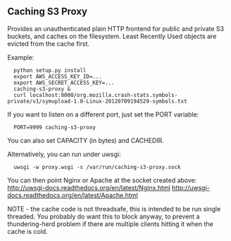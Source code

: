 Caching S3 Proxy 
----

Provides an unauthenticated plain HTTP frontend 
for public and private S3 buckets, and caches on the filesystem.
Least Recently Used objects are evicted from the cache first.

Example:
```
  python setup.py install
  export AWS_ACCESS_KEY_ID=...
  export AWS_SECRET_ACCESS_KEY=...
  caching-s3-proxy &
  curl localhost:8000/org.mozilla.crash-stats.symbols-private/v1/symupload-1.0-Linux-20120709194529-symbols.txt
```

If you want to listen on a different port, just set the PORT variable:
```
  PORT=9999 caching-s3-proxy
```

You can also set CAPACITY (in bytes) and CACHEDIR.

Alternatively, you can run under uwsgi:
```
  uwsgi -w proxy.wsgi -s /var/run/caching-s3-proxy.sock
```

You can then point Nginx or Apache at the socket created above:
http://uwsgi-docs.readthedocs.org/en/latest/Nginx.html
http://uwsgi-docs.readthedocs.org/en/latest/Apache.html

NOTE - the cache code is not threadsafe, this is intended to be run
single threaded. You probably do want this to block anyway, to prevent a
thundering-herd problem if there are multiple clients hitting it when
the cache is cold.
